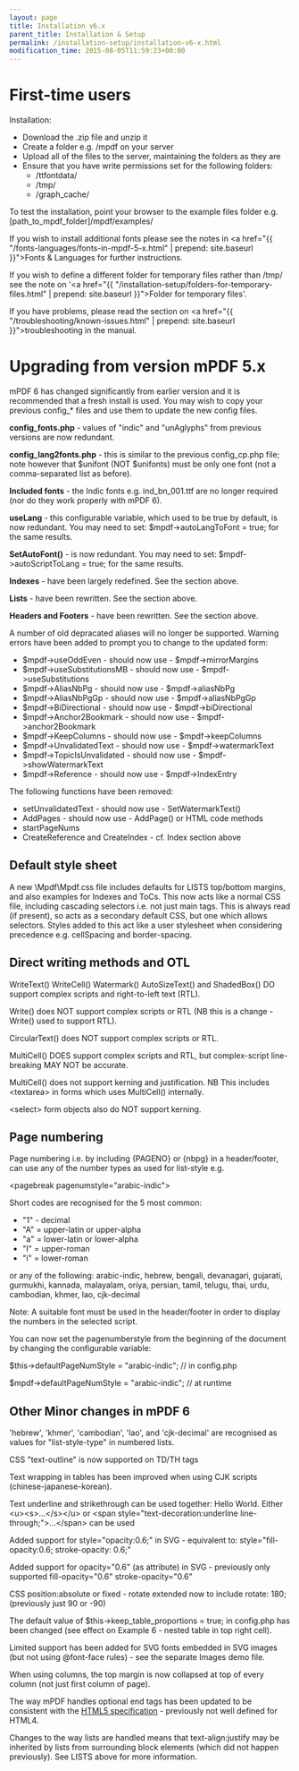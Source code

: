 ```yaml
---
layout: page
title: Installation v6.x
parent_title: Installation & Setup
permalink: /installation-setup/installation-v6-x.html
modification_time: 2015-08-05T11:59:23+00:00
---
```


# First-time users

Installation:

<ul>
<li>Download the .zip file and unzip it</li>
<li>Create a folder e.g. <span class="filename">/mpdf</span> on your server </li>
<li>Upload all of the files to the server, maintaining the folders as they are </li>
<li>Ensure that you have write permissions set for the following folders:
<ul>
<li><span class="filename">/ttfontdata/</span> </li>
<li><span class="filename">/tmp/</span> </li>
<li><span class="filename">/graph_cache/</span></li>
</ul>
</li>
</ul>

To test the installation, point your browser to the example files folder e.g. <span class="filename">[path_to_mpdf_folder]/mpdf/examples/</span>

If you wish to install additional fonts please see the notes in <a href="{{ "/fonts-languages/fonts-in-mpdf-5-x.html" | prepend: site.baseurl }}">Fonts &amp; Languages</a> for further instructions.

If you wish to define a different folder for temporary files rather than <span class="filename">/tmp/</span> see the note on '<a href="{{ "/installation-setup/folders-for-temporary-files.html" | prepend: site.baseurl }}">Folder for temporary files</a>'.

If you have problems, please read the section on <a href="{{ "/troubleshooting/known-issues.html" | prepend: site.baseurl }}">troubleshooting</a> in the manual.

# Upgrading from version mPDF 5.x

mPDF 6 has changed significantly from earlier version and it is recommended that a fresh install is used. You may wish to copy your previous config_* files and use them to update the new config files.

**config_fonts.php** - values of "indic" and "unAglyphs" from previous versions are now redundant.

**config_lang2fonts.php** - this is similar to the previous config_cp.php file; note however that $unifont (NOT $unifonts) must be only one font (not a comma-separated list as before).

**Included fonts** - the Indic fonts e.g. ind_bn_001.ttf are no longer required (nor do they work properly with mPDF 6).

**useLang** - this configurable variable, which used to be true by default, is now redundant. You may need to set: $mpdf-&gt;autoLangToFont = true; for the same results.

**SetAutoFont()** - is now redundant. You may need to set: $mpdf-&gt;autoScriptToLang = true; for the same results.

**Indexes** - have been largely redefined. See the section above.

**Lists** - have been rewritten. See the section above.

**Headers and Footers** - have been rewritten. See the section above.

A number of old depracated aliases will no longer be supported. Warning errors have been added to prompt you to change to the updated form:

<ul>
<li>$mpdf-&gt;useOddEven - should now use - $mpdf-&gt;mirrorMargins</li>
<li>$mpdf-&gt;useSubstitutionsMB - should now use - $mpdf-&gt;useSubstitutions</li>
<li>$mpdf-&gt;AliasNbPg - should now use - $mpdf-&gt;aliasNbPg</li>
<li>$mpdf-&gt;AliasNbPgGp - should now use - $mpdf-&gt;aliasNbPgGp</li>
<li>$mpdf-&gt;BiDirectional - should now use - $mpdf-&gt;biDirectional</li>
<li>$mpdf-&gt;Anchor2Bookmark - should now use - $mpdf-&gt;anchor2Bookmark</li>
<li>$mpdf-&gt;KeepColumns - should now use - $mpdf-&gt;keepColumns</li>
<li>$mpdf-&gt;UnvalidatedText - should now use - $mpdf-&gt;watermarkText</li>
<li>$mpdf-&gt;TopicIsUnvalidated - should now use - $mpdf-&gt;showWatermarkText</li>
<li>$mpdf-&gt;Reference - should now use - $mpdf-&gt;IndexEntry</li>
</ul>

The following functions have been removed:

<ul>
<li>setUnvalidatedText - should now use - SetWatermarkText() </li>
<li>AddPages - should now use - AddPage() or HTML code methods </li>
<li>startPageNums</li>
<li>CreateReference and CreateIndex - cf. Index section above</li>
</ul>

## Default style sheet

A new \Mpdf\Mpdf.css file includes defaults for LISTS top/bottom margins, and also examples for Indexes and ToCs. This now acts like a normal CSS file, including cascading selectors i.e. not just main tags. This is always read (if present), so acts as a secondary default CSS, but one which allows selectors. Styles added to this act like a user stylesheet when considering precedence e.g. cellSpacing and border-spacing.

## Direct writing methods and OTL

WriteText() WriteCell() Watermark() AutoSizeText() and ShadedBox() DO support complex scripts and right-to-left text (RTL).

Write() does NOT support complex scripts or RTL (NB this is a change - Write() used to support RTL).

CircularText() does NOT support complex scripts or RTL.

MultiCell() DOES support complex scripts and RTL, but complex-script line-breaking MAY NOT be accurate.

MultiCell() does not support kerning and justification. NB This includes &lt;textarea&gt; in forms which uses MultiCell() internally.

&lt;select&gt; form objects also do NOT support kerning.

## Page numbering

Page numbering i.e. by including {PAGENO} or {‌nbpg} in a header/footer, can use any of the number types as used for list-style e.g.

&lt;pagebreak pagenumstyle="arabic-indic"&gt;

Short codes are recognised for the 5 most common:

<ul>
<li>"1" - decimal</li>
<li>"A" = upper-latin or upper-alpha</li>
<li>"a" = lower-latin or lower-alpha</li>
<li>"I" = upper-roman</li>
<li>"i" = lower-roman</li>
</ul>

or any of the following: arabic-indic, hebrew, bengali, devanagari, gujarati, gurmukhi, kannada, malayalam, oriya, persian, tamil, telugu, thai, urdu, cambodian, khmer, lao, cjk-decimal

Note: A suitable font must be used in the header/footer in order to display the numbers in the selected script.

You can now set the pagenumberstyle from the beginning of the document by changing the configurable variable:

$this->defaultPageNumStyle = "arabic-indic"; // in config.php

$mpdf-&gt;defaultPageNumStyle = "arabic-indic"; // at runtime

## Other Minor changes in mPDF 6

'hebrew', 'khmer', 'cambodian', 'lao', and 'cjk-decimal' are recognised as values for "list-style-type" in numbered lists.

CSS "text-outline" is now supported on TD/TH tags

Text wrapping in tables has been improved when using CJK scripts (chinese-japanese-korean).

Text underline and strikethrough can be used together: <span>Hello World</span>. Either &lt;u&gt;&lt;s&gt;...&lt;/s&gt;&lt;/u&gt; or &lt;span style="text-decoration:underline line-through;"&gt;...&lt;/span&gt; can be used

Added support for style="opacity:0.6;" in SVG - equivalent to: style="fill-opacity:0.6; stroke-opacity: 0.6;"

Added support for opacity="0.6" (as attribute) in SVG - previously only supported fill-opacity="0.6" stroke-opacity="0.6"

CSS position:absolute or fixed - rotate extended now to include rotate: 180; (previously just 90 or -90)

The default value of $this->keep_table_proportions = true; in config.php has been changed (see effect on Example 6 - nested table in top right cell).

Limited support has been added for SVG fonts embedded in SVG images (but not using @font-face rules) - see the separate Images demo file.

When using columns, the top margin is now collapsed at top of every column (not just first column of page).

The way mPDF handles optional end tags has been updated to be consistent with the <a href="http://www.w3.org/TR/html5/syntax.html#optional-tags">HTML5 specification</a> - previously not well defined for HTML4.

Changes to the way lists are handled means that text-align:justify may be inherited by lists from surrounding block elements (which did not happen previously). See LISTS above for more information.

